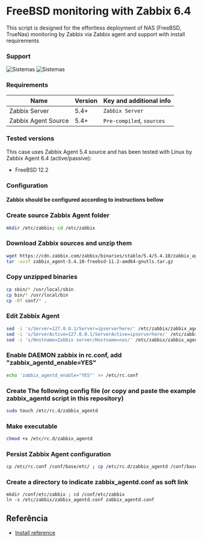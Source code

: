 
# FreeBSD monitoring with Zabbix 6.4

This script is designed for the effortless deployment of NAS (FreeBSD, TrueNas) monitoring by Zabbix via Zabbix agent and support with install requirements


### Support 

![Sistemas](https://img.shields.io/badge/FreeBSD-NAS-blue)
![Sistemas](https://img.shields.io/badge/TrueNAS-NAS-green)


### Requirements
|Name|Version|Key and additional info|
|----|-----------|-----------------------|
|Zabbix Server|5.4+|```Zabbix Server```
|Zabbix Agent Source |5.4+|```Pre-compiled```, ```sources```

### Tested versions
This case uses Zabbix Agent 5.4 source and has been tested with Linux by Zabbix Agent 6.4 (active/passive):

- FreeBSD 12.2

### Configuration
 #### Zabbix should be configured according to instructions bellow

### Create source Zabbix Agent folder
```bash
mkdir /etc/zabbix; cd /etc/zabbix
```
### Download Zabbix sources and unzip them
```bash
wget https://cdn.zabbix.com/zabbix/binaries/stable/5.4/5.4.10/zabbix_agent-5.4.10-freebsd-11.2-amd64-gnutls.tar.gz
tar -xvzf zabbix_agent-5.4.10-freebsd-11.2-amd64-gnutls.tar.gz
```
### Copy unzipped binaries
```bash
cp sbin/* /usr/local/sbin
cp bin/* /usr/local/bin
cp -Rf conf/* .
```
### Edit Zabbix Agent
```bash 
sed -i 's/Server=127.0.0.1/Server=ipserverhere/' /etc/zabbix/zabbix_agentd.conf
sed -i 's/ServerActive=127.0.0.1/ServerActive=ipserverhere/' /etc/zabbix/zabbix_agentd.conf
sed -i 's/Hostname=Zabbix server/Hostname=nas/' /etc/zabbix/zabbix_agentd.conf
```
### Enable DAEMON zabbix in rc.conf, add "zabbix_agentd_enable=YES"
```bash
echo 'zabbix_agentd_enable="YES"' >> /etc/rc.conf
```
### Create The following config file (or copy and paste the example zabbix_agentd script in this repository)
```bash
sudo touch /etc/rc.d/zabbix_agentd
```
### Make executable
```bash
chmod +x /etc/rc.d/zabbix_agentd
```
### Persist Zabbix Agent configuration
```bash
cp /etc/rc.conf /conf/base/etc/ ; cp /etc/rc.d/zabbix_agentd /conf/base/etc/rc.d/
```
### Create a directory to indicate zabbix_agentd.conf as soft link
```
mkdir /conf/etc/zabbix ; cd /conf/etc/zabbix
ln -s /etc/zabbix/zabbix_agentd.conf zabbix_agentd.conf
 ```

## Referência

 - [Install reference](https://lucasatrindade.wordpress.com/2021/05/13/instalando-o-zabbix-agente-no-truenas/)
